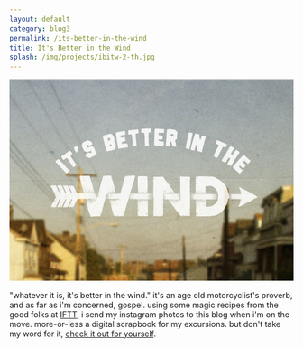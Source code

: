```yaml
---
layout: default
category: blog3
permalink: /its-better-in-the-wind
title: It's Better in the Wind
splash: /img/projects/ibitw-2-th.jpg
---
```


![better in the wind](../img/projects/ibitw.jpg)

"whatever it is, it's better in the wind." it's an age old motorcyclist's proverb, and as far as i'm concerned, gospel. using some magic recipes from the good folks at [IFTT](https://ifttt.com/), i send my instagram photos to this blog when i'm on the move. more-or-less a digital scrapbook for my excursions. but don't take my word for it, [check it out for yourself](http://its-better-in-the-wind.tumblr.com/).